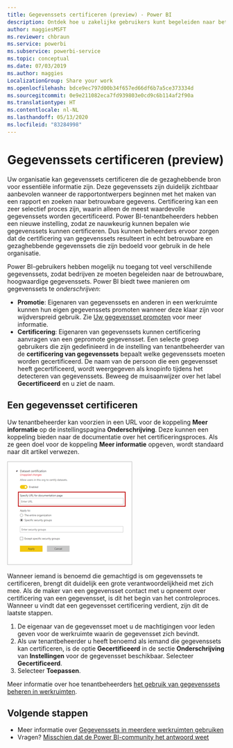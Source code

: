 ```yaml
---
title: Gegevenssets certificeren (preview) - Power BI
description: Ontdek hoe u zakelijke gebruikers kunt begeleiden naar betrouwbare en hoogwaardige gegevenssets.
author: maggiesMSFT
ms.reviewer: chbraun
ms.service: powerbi
ms.subservice: powerbi-service
ms.topic: conceptual
ms.date: 07/03/2019
ms.author: maggies
LocalizationGroup: Share your work
ms.openlocfilehash: bdce9ec797d00b34f657ed66df6b7a5ce373334d
ms.sourcegitcommit: 0e9e211082eca7fd939803e0cd9c6b114af2f90a
ms.translationtype: HT
ms.contentlocale: nl-NL
ms.lasthandoff: 05/13/2020
ms.locfileid: "83284998"
---
```

# <a name="certify-datasets-preview"></a>Gegevenssets certificeren (preview)

Uw organisatie kan gegevenssets certificeren die de gezaghebbende bron voor essentiële informatie zijn. Deze gegevenssets zijn duidelijk zichtbaar aanbevolen wanneer de rapportontwerpers beginnen met het maken van een rapport en zoeken naar betrouwbare gegevens. Certificering kan een zeer selectief proces zijn, waarin alleen de meest waardevolle gegevenssets worden gecertificeerd. Power BI-tenantbeheerders hebben een nieuwe instelling, zodat ze nauwkeurig kunnen bepalen wie gegevenssets kunnen certificeren. Dus kunnen beheerders ervoor zorgen dat de certificering van gegevenssets resulteert in echt betrouwbare en gezaghebbende gegevenssets die zijn bedoeld voor gebruik in de hele organisatie.

Power BI-gebruikers hebben mogelijk nu toegang tot veel verschillende gegevenssets, zodat bedrijven ze moeten begeleiden naar de betrouwbare, hoogwaardige gegevenssets. Power BI biedt twee manieren om gegevenssets te *onderschrijven*:

- **Promotie**: Eigenaren van gegevenssets en anderen in een werkruimte kunnen hun eigen gegevenssets promoten wanneer deze klaar zijn voor wijdverspreid gebruik. Zie [Uw gegevensset promoten](service-datasets-promote.md) voor meer informatie. 
- **Certificering**: Eigenaren van gegevenssets kunnen certificering aanvragen van een gepromote gegevensset. Een selecte groep gebruikers die zijn gedefinieerd in de instelling van tenantbeheerder van de **certificering van gegevenssets** bepaalt welke gegevenssets moeten worden gecertificeerd. De naam van de persoon die een gegevensset heeft gecertificeerd, wordt weergegeven als knopinfo tijdens het detecteren van gegevenssets. Beweeg de muisaanwijzer over het label **Gecertificeerd** en u ziet de naam.

## <a name="certify-a-dataset"></a>Een gegevensset certificeren

Uw tenantbeheerder kan voorzien in een URL voor de koppeling **Meer informatie** op de instellingspagina **Onderschrijving**.  Deze kunnen een koppeling bieden naar de documentatie over het certificeringsproces. Als ze geen doel voor de koppeling **Meer informatie** opgeven, wordt standaard naar dit artikel verwezen.

![Meer informatie over certificering van gegevenssets](media/service-datasets-certify-promote/power-bi-dataset-learn-more-certification.png)

Wanneer iemand is benoemd die gemachtigd is om gegevenssets te certificeren, brengt dit duidelijk een grote verantwoordelijkheid met zich mee. Als de maker van een gegevensset contact met u opneemt over certificering van een gegevensset, is dit het begin van het controleproces. Wanneer u vindt dat een gegevensset certificering verdient, zijn dit de laatste stappen.

1. De eigenaar van de gegevensset moet u de machtigingen voor leden geven voor de werkruimte waarin de gegevensset zich bevindt.
1. Als uw tenantbeheerder u heeft benoemd als iemand die gegevenssets kan certificeren, is de optie **Gecertificeerd** in de sectie **Onderschrijving** van **Instellingen** voor de gegevensset beschikbaar. Selecteer **Gecertificeerd**.
1. Selecteer **Toepassen**.

Meer informatie over hoe tenantbeheerders [het gebruik van gegevenssets beheren in werkruimten](service-datasets-admin-across-workspaces.md).

## <a name="next-steps"></a>Volgende stappen

* Meer informatie over [Gegevenssets in meerdere werkruimten gebruiken](service-datasets-across-workspaces.md)
* Vragen? [Misschien dat de Power BI-community het antwoord weet](https://community.powerbi.com/)
